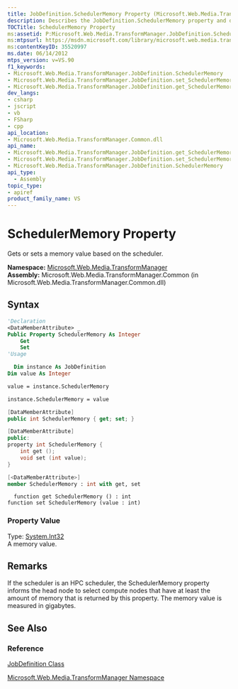 ```yaml
---
title: JobDefinition.SchedulerMemory Property (Microsoft.Web.Media.TransformManager)
description: Describes the JobDefinition.SchedulerMemory property and details its syntax, property value, and remarks.
TOCTitle: SchedulerMemory Property
ms:assetid: P:Microsoft.Web.Media.TransformManager.JobDefinition.SchedulerMemory
ms:mtpsurl: https://msdn.microsoft.com/library/microsoft.web.media.transformmanager.jobdefinition.schedulermemory(v=VS.90)
ms:contentKeyID: 35520997
ms.date: 06/14/2012
mtps_version: v=VS.90
f1_keywords:
- Microsoft.Web.Media.TransformManager.JobDefinition.SchedulerMemory
- Microsoft.Web.Media.TransformManager.JobDefinition.set_SchedulerMemory
- Microsoft.Web.Media.TransformManager.JobDefinition.get_SchedulerMemory
dev_langs:
- csharp
- jscript
- vb
- FSharp
- cpp
api_location:
- Microsoft.Web.Media.TransformManager.Common.dll
api_name:
- Microsoft.Web.Media.TransformManager.JobDefinition.get_SchedulerMemory
- Microsoft.Web.Media.TransformManager.JobDefinition.set_SchedulerMemory
- Microsoft.Web.Media.TransformManager.JobDefinition.SchedulerMemory
api_type:
  - Assembly
topic_type:
- apiref
product_family_name: VS
---
```


# SchedulerMemory Property

Gets or sets a memory value based on the scheduler.

**Namespace:**  [Microsoft.Web.Media.TransformManager](microsoft-web-media-transformmanager-namespace.md)  
**Assembly:**  Microsoft.Web.Media.TransformManager.Common (in Microsoft.Web.Media.TransformManager.Common.dll)

## Syntax

```vb
'Declaration
<DataMemberAttribute> _
Public Property SchedulerMemory As Integer
    Get
    Set
'Usage

  Dim instance As JobDefinition
Dim value As Integer

value = instance.SchedulerMemory

instance.SchedulerMemory = value
```

```csharp
[DataMemberAttribute]
public int SchedulerMemory { get; set; }
```

```cpp
[DataMemberAttribute]
public:
property int SchedulerMemory {
    int get ();
    void set (int value);
}
```

``` fsharp
[<DataMemberAttribute>]
member SchedulerMemory : int with get, set
```

```jscript
  function get SchedulerMemory () : int
function set SchedulerMemory (value : int)
```

### Property Value

Type: [System.Int32](https://msdn.microsoft.com/library/td2s409d)  
A memory value.  

## Remarks

If the scheduler is an HPC scheduler, the SchedulerMemory property informs the head node to select compute nodes that have at least the amount of memory that is returned by this property. The memory value is measured in gigabytes.

## See Also

### Reference

[JobDefinition Class](jobdefinition-class-microsoft-web-media-transformmanager.md)

[Microsoft.Web.Media.TransformManager Namespace](microsoft-web-media-transformmanager-namespace.md)
